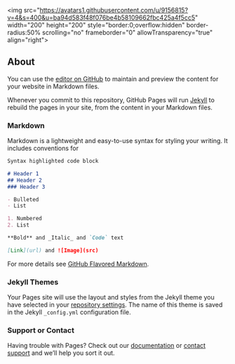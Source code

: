 <img src="https://avatars1.githubusercontent.com/u/9156815?v=4&s=400&u=ba94d583f48f076be4b58109662fbc425a4f5cc5" width="200" height="200" style="border:0;overflow:hidden" border-radius:50% scrolling="no" frameborder="0" allowTransparency="true" align="right"></img>

## About

You can use the [editor on GitHub](https://github.com/simonnarang/about/edit/master/README.md) to maintain and preview the content for your website in Markdown files.

Whenever you commit to this repository, GitHub Pages will run [Jekyll](https://jekyllrb.com/) to rebuild the pages in your site, from the content in your Markdown files.

### Markdown

Markdown is a lightweight and easy-to-use syntax for styling your writing. It includes conventions for

```markdown
Syntax highlighted code block

# Header 1
## Header 2
### Header 3

- Bulleted
- List

1. Numbered
2. List

**Bold** and _Italic_ and `Code` text

[Link](url) and ![Image](src)
```

For more details see [GitHub Flavored Markdown](https://guides.github.com/features/mastering-markdown/).

### Jekyll Themes

Your Pages site will use the layout and styles from the Jekyll theme you have selected in your [repository settings](https://github.com/simonnarang/about/settings). The name of this theme is saved in the Jekyll `_config.yml` configuration file.

### Support or Contact

Having trouble with Pages? Check out our [documentation](https://help.github.com/categories/github-pages-basics/) or [contact support](https://github.com/contact) and we’ll help you sort it out.
